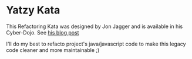 # Yatzy Kata

This Refactoring Kata was designed by Jon Jagger and is available in his Cyber-Dojo. See [his blog post](http://jonjagger.blogspot.co.uk/2012/05/yahtzee-cyber-dojo-refactoring-in-java.html)

I'll do my best to refacto project's java/javascript code to make this legacy code cleaner and more maintainable ;)
